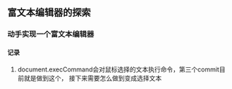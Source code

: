 ## 富文本编辑器的探索

### 动手实现一个富文本编辑器

#### 记录

1. document.execCommand会对鼠标选择的文本执行命令，第三个commit目前就是做到这个，
接下来需要怎么做到变成选择文本